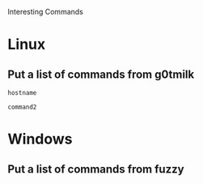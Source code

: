 Interesting Commands

# Linux
## Put a list of commands from g0tmilk
`hostname`

`command2`

# Windows
## Put a list of commands from fuzzy